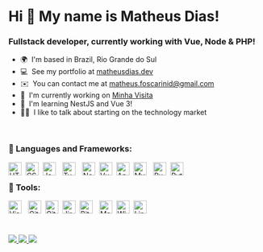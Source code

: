 # Hi 👋 My name is Matheus Dias!

### Fullstack developer, currently working with Vue, Node & PHP!  

* 🌍  I'm based in Brazil, Rio Grande do Sul
* 💻  See my portfolio at [matheusdias.dev](http://matheusdias.dev)
* ✉️  You can contact me at [matheus.foscarinid@gmail.com](mailto:matheus.foscarinid@gmail.com)
* 🚀  I'm currently working on [Minha Visita](http://minhavisita.app)
* 🧠  I'm learning NestJS and Vue 3!
* 👨‍🏫  I like to talk about starting on the technology market
<br/>  
  
### 🧠 Languages and Frameworks:  
<img align="left" alt="HTML5" width="26px" src="https://cdn.jsdelivr.net/gh/devicons/devicon/icons/html5/html5-original.svg" style="padding-right:5px;" />
<img align="left" alt="CSS3" width="26px" src="https://cdn.jsdelivr.net/gh/devicons/devicon/icons/css3/css3-original.svg" style="padding-right:5px;" />
<img align="left" alt="JavaScript" width="26px" src="https://cdn.jsdelivr.net/gh/devicons/devicon/icons/javascript/javascript-original.svg" style="padding-right:10px;"/>
<img align="left" alt="Typescript" width="26px" src="https://cdn.jsdelivr.net/gh/devicons/devicon/icons/typescript/typescript-original.svg" style="padding-right:10px;"/>
<img align="left" alt="Node.js" width="26px" src="https://cdn.jsdelivr.net/gh/devicons/devicon/icons/nodejs/nodejs-original.svg" style="padding-right:5px;" />
<img align="left" alt="Vue.js" width="26px" src="https://cdn.jsdelivr.net/gh/devicons/devicon/icons/vuejs/vuejs-original.svg" style="padding-right:5px;" />
<img align="left" alt="AngularJS" width="26px" src="https://cdn.jsdelivr.net/gh/devicons/devicon/icons/angularjs/angularjs-original.svg" style="padding-right:5px;" />
<img align="left" alt="MySQL" width="26px" src="https://cdn.jsdelivr.net/gh/devicons/devicon/icons/mysql/mysql-original.svg" style="padding-right:10px;" />
<img align="left" alt="Ruby" width="26px" src="https://cdn.jsdelivr.net/gh/devicons/devicon/icons/ruby/ruby-original.svg" style="padding-right:5px;" />
<img align="left" alt="Python" width="26px" src="https://cdn.jsdelivr.net/gh/devicons/devicon/icons/python/python-original.svg" style="padding-right:10px;" />
<br/>

### 🔧 Tools:  
<img align="left" alt="Visual Studio Code" width="26px" src="https://cdn.jsdelivr.net/gh/devicons/devicon/icons/vscode/vscode-original.svg" style="padding-right:10px;" />
<img align="left" alt="Git" width="26px" src="https://cdn.jsdelivr.net/gh/devicons/devicon/icons/git/git-original.svg" style="padding-right:5px;" />
<img align="left" alt="GitHub" width="26px" src="https://user-images.githubusercontent.com/3369400/139447912-e0f43f33-6d9f-45f8-be46-2df5bbc91289.png" style="padding-right:5px;" />
<img align="left" alt="Jira" width="26px" src="https://cdn.jsdelivr.net/gh/devicons/devicon/icons/jira/jira-original.svg" style="padding-right:5px;" />
<img align="left" alt="Bitbucket" width="26px" src="https://cdn.jsdelivr.net/gh/devicons/devicon/icons/bitbucket/bitbucket-original.svg" style="padding-right:10px;" />
<img align="left" alt="MacOS" width="26px" src="https://cdn.jsdelivr.net/gh/devicons/devicon/icons/apple/apple-original.svg" style="padding-right:5px;" />
<img align="left" alt="Windows" width="26px" src="https://cdn.jsdelivr.net/gh/devicons/devicon/icons/windows8/windows8-original.svg" style="padding-right:5px;" />
<img align="left" alt="Linux" width="26px" src="https://cdn.jsdelivr.net/gh/devicons/devicon/icons/linux/linux-original.svg" style="padding-right:5px;" />
  
<br/>  
<br/>  
<br/>  
<br/>

<a target="_blank" href="https://www.linkedin.com/in/matheus-foscarinid/">
  <img src="https://img.shields.io/badge/LinkedIn-307cc5?style=for-the-badge&logo=linkedin&logoColor=white&color=004182"/>
</a>
<a target="_blank" href="https://matheusdias.dev">
  <img src="https://img.shields.io/badge/-website-307cc5?style=for-the-badge&logo=google-chrome&logoColor=white&color=B700FF"/>
</a>
  <a target="_blank" href="https://www.matheusdias.dev/dias-matheus-cv-en.pdf">
  <img src="https://img.shields.io/badge/curriculum-c?style=for-the-badge&logo=adobe-acrobat-reader&logoColor=white&color=BD0807"/>
</a>



